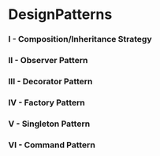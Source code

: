 # DesignPatterns

### I   - **Composition/Inheritance Strategy**
### II  - **Observer Pattern**
### III - **Decorator Pattern**
### IV  - **Factory Pattern**
### V   - **Singleton Pattern**
### VI   - **Command Pattern**